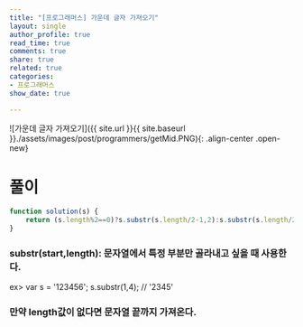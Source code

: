 ```yaml
---
title: "[프로그래머스] 가운데 글자 가져오기"
layout: single
author_profile: true
read_time: true
comments: true
share: true
related: true
categories:
- 프로그래머스
show_date: true

---
```


![가운데 글자 가져오기]({{ site.url }}{{ site.baseurl }}./assets/images/post/programmers/getMid.PNG){: .align-center .open-new}


# 풀이
```js
function solution(s) {
    return (s.length%2==0)?s.substr(s.length/2-1,2):s.substr(s.length/2,1)
}
```
### substr(start,length): 문자열에서 특정 부분만 골라내고 싶을 때 사용한다.
ex> 
var s = '123456';
s.substr(1,4); // '2345'
### 만약 length값이 없다면 문자열 끝까지 가져온다.
